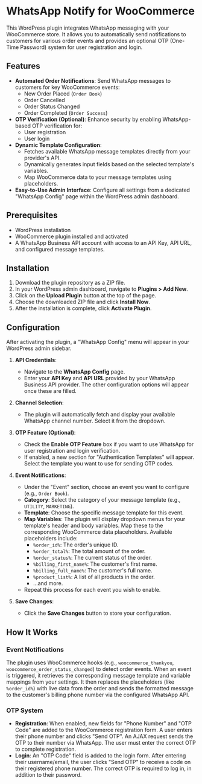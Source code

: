 # WhatsApp Notify for WooCommerce

This WordPress plugin integrates WhatsApp messaging with your WooCommerce store. It allows you to automatically send notifications to customers for various order events and provides an optional OTP (One-Time Password) system for user registration and login.

## Features

-   **Automated Order Notifications**: Send WhatsApp messages to customers for key WooCommerce events:
    -   New Order Placed (`Order Book`)
    -   Order Cancelled
    -   Order Status Changed
    -   Order Completed (`Order Success`)
-   **OTP Verification (Optional)**: Enhance security by enabling WhatsApp-based OTP verification for:
    -   User registration
    -   User login
-   **Dynamic Template Configuration**:
    -   Fetches available WhatsApp message templates directly from your provider's API.
    -   Dynamically generates input fields based on the selected template's variables.
    -   Map WooCommerce data to your message templates using placeholders.
-   **Easy-to-Use Admin Interface**: Configure all settings from a dedicated "WhatsApp Config" page within the WordPress admin dashboard.

## Prerequisites

-   WordPress installation
-   WooCommerce plugin installed and activated
-   A WhatsApp Business API account with access to an API Key, API URL, and configured message templates.

## Installation

1.  Download the plugin repository as a ZIP file.
2.  In your WordPress admin dashboard, navigate to **Plugins > Add New**.
3.  Click on the **Upload Plugin** button at the top of the page.
4.  Choose the downloaded ZIP file and click **Install Now**.
5.  After the installation is complete, click **Activate Plugin**.

## Configuration

After activating the plugin, a "WhatsApp Config" menu will appear in your WordPress admin sidebar.

1.  **API Credentials**:
    -   Navigate to the **WhatsApp Config** page.
    -   Enter your **API Key** and **API URL** provided by your WhatsApp Business API provider. The other configuration options will appear once these are filled.

2.  **Channel Selection**:
    -   The plugin will automatically fetch and display your available WhatsApp channel number. Select it from the dropdown.

3.  **OTP Feature (Optional)**:
    -   Check the **Enable OTP Feature** box if you want to use WhatsApp for user registration and login verification.
    -   If enabled, a new section for "Authentication Templates" will appear. Select the template you want to use for sending OTP codes.

4.  **Event Notifications**:
    -   Under the "Event" section, choose an event you want to configure (e.g., `Order Book`).
    -   **Category**: Select the category of your message template (e.g., `UTILITY`, `MARKETING`).
    -   **Template**: Choose the specific message template for this event.
    -   **Map Variables**: The plugin will display dropdown menus for your template's header and body variables. Map these to the corresponding WooCommerce data placeholders. Available placeholders include:
        -   `%order_id%`: The order's unique ID.
        -   `%order_total%`: The total amount of the order.
        -   `%order_status%`: The current status of the order.
        -   `%billing_first_name%`: The customer's first name.
        -   `%billing_full_name%`: The customer's full name.
        -   `%product_list%`: A list of all products in the order.
        -   ...and more.
    -   Repeat this process for each event you wish to enable.

5.  **Save Changes**:
    -   Click the **Save Changes** button to store your configuration.

## How It Works

### Event Notifications

The plugin uses WooCommerce hooks (e.g., `woocommerce_thankyou`, `woocommerce_order_status_changed`) to detect order events. When an event is triggered, it retrieves the corresponding message template and variable mappings from your settings. It then replaces the placeholders (like `%order_id%`) with live data from the order and sends the formatted message to the customer's billing phone number via the configured WhatsApp API.

### OTP System

-   **Registration**: When enabled, new fields for "Phone Number" and "OTP Code" are added to the WooCommerce registration form. A user enters their phone number and clicks "Send OTP". An AJAX request sends the OTP to their number via WhatsApp. The user must enter the correct OTP to complete registration.
-   **Login**: An "OTP Code" field is added to the login form. After entering their username/email, the user clicks "Send OTP" to receive a code on their registered phone number. The correct OTP is required to log in, in addition to their password.
